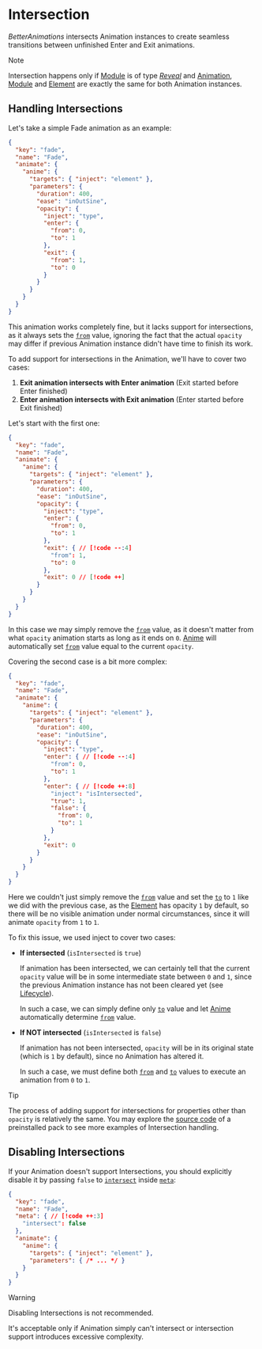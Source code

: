 <script setup>
import intersection from '../assets/lottie/intersection.json'
</script>

# Intersection

_BetterAnimations_ intersects Animation instances to create seamless transitions between unfinished Enter and Exit
animations.

<Lottie :animation-data="intersection" />

> [!NOTE]
> Intersection happens only if [Module](/usage/modules) is of type [_Reveal_](/usage/basics#reveal)
> and [Animation](/reference/animation), [Module](/usage/modules) and [Element](./layout#element) are exactly the same for both Animation instances.

## Handling Intersections

Let's take a simple Fade animation as an example:
```json
{
  "key": "fade",
  "name": "Fade",
  "animate": {
    "anime": {
      "targets": { "inject": "element" },
      "parameters": {
        "duration": 400,
        "ease": "inOutSine",
        "opacity": {
          "inject": "type",
          "enter": {
            "from": 0,
            "to": 1
          },
          "exit": {
            "from": 1,
            "to": 0
          }
        }
      }
    }
  }
}
```

This animation works completely fine, but it lacks support for intersections, as it always sets the [`from`](https://animejs.com/documentation/animation/tween-parameters/from) value,
ignoring the fact that the actual `opacity` may differ if previous Animation instance didn't have time to finish its work.

To add support for intersections in the Animation, we'll have to cover two cases:
1. **Exit animation intersects with Enter animation** (Exit started before Enter finished)
2. **Enter animation intersects with Exit animation** (Enter started before Exit finished)

Let's start with the first one:
```json
{
  "key": "fade",
  "name": "Fade",
  "animate": {
    "anime": {
      "targets": { "inject": "element" },
      "parameters": {
        "duration": 400,
        "ease": "inOutSine",
        "opacity": {
          "inject": "type",
          "enter": {
            "from": 0,
            "to": 1
          },
          "exit": { // [!code --:4]
            "from": 1,
            "to": 0
          },
          "exit": 0 // [!code ++]
        }
      }
    }
  }
}
```

In this case we may simply remove the [`from`](https://animejs.com/documentation/animation/tween-parameters/from) value, as it doesn't matter from what `opacity` animation starts as long as it
ends on `0`. [Anime](./anime) will automatically set [`from`](https://animejs.com/documentation/animation/tween-parameters/from) value equal to the current `opacity`.

Covering the second case is a bit more complex:
```json
{
  "key": "fade",
  "name": "Fade",
  "animate": {
    "anime": {
      "targets": { "inject": "element" },
      "parameters": {
        "duration": 400,
        "ease": "inOutSine",
        "opacity": {
          "inject": "type",
          "enter": { // [!code --:4]
            "from": 0,
            "to": 1
          },
          "enter": { // [!code ++:8]
            "inject": "isIntersected",
            "true": 1,
            "false": {
              "from": 0,
              "to": 1
            }
          },
          "exit": 0
        }
      }
    }
  }
}
```

Here we couldn't just simply remove the [`from`](https://animejs.com/documentation/animation/tween-parameters/from) value and set the [`to`](https://animejs.com/documentation/animation/tween-parameters/to) to `1` like we did with the previous case,
as the [Element](./layout#element) has opacity `1` by default, so there will be no visible animation under normal circumstances, since it will animate `opacity` from `1` to `1`.

To fix this issue, we used inject <InjectRef inject="isIntersected" /> to cover two cases:
- **If intersected** (`isIntersected` is `true`)

  If animation has been intersected, we can certainly tell that the current `opacity` value will be in some intermediate
  state between `0` and `1`, since the previous Animation instance has not been cleared yet (see [Lifecycle](./lifecycle)).
  
  In such a case, we can simply define only [`to`](https://animejs.com/documentation/animation/tween-parameters/to) value and let [Anime](./anime) automatically determine [`from`](https://animejs.com/documentation/animation/tween-parameters/from) value.
- **If NOT intersected** (`isIntersected` is `false`)

  If animation has not been intersected, `opacity` will be in its original state (which is `1` by default),
  since no Animation has altered it.
  
  In such a case, we must define both [`from`](https://animejs.com/documentation/animation/tween-parameters/from) and [`to`](https://animejs.com/documentation/animation/tween-parameters/to) values to execute an animation from `0` to `1`.

> [!TIP]
> The process of adding support for intersections for properties other than `opacity` is relatively the same.
> You may explore the [source code](https://github.com/arg0NNY/BetterAnimations/blob/main/src/packs/preinstalled.pack.json) of a preinstalled pack to see more examples of Intersection handling.

## Disabling Intersections

If your Animation doesn't support Intersections, you should explicitly disable it by passing `false`
to [`intersect`](/reference/meta#intersect) inside [`meta`](/reference/meta):
```json
{
  "key": "fade",
  "name": "Fade",
  "meta": { // [!code ++:3]
    "intersect": false
  },
  "animate": {
    "anime": {
      "targets": { "inject": "element" },
      "parameters": { /* ... */ }
    }
  }
}
```

> [!WARNING]
> Disabling Intersections is not recommended.
> 
> It's acceptable only if Animation simply can't intersect or intersection support introduces excessive complexity.
